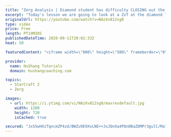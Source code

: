 ```yaml
---
title: "Zerg Analysis | Diamond student has difficulty CLOSING out the MATCH [Starcraft 2]"
excerpt: "Today's lesson we are going to look at a ZvT at the diamond level focusing on the Zerg Analysis. The zerg manages to get into a very strong position but has difficulty closing it out. Let's learn how we can approach this scenario better!  Zerg Analysis | Diamond student has difficulty CLOSING out the"
originalUrl: https://youtube.com/watch?v=NAzXv812sg0
type: video
price: Free
length: PT19M30S
publishedDateTime: 2020-09-11T20:02:33Z
heat: 50

featuredContent: "<iframe width=\"800\" height=\"500\" frameborder=\"0\" src=\"https://www.youtube.com/embed/NAzXv812sg0\" allow=\"accelerometer; autoplay; encrypted-media; gyroscope; picture-in-picture\" allowfullscreen></iframe>"

provider:
  name: HuShang Tutorials
  domain: hushangcoaching.com

topics:
  - StarCraft 2
  - Zerg

images:
  - url: https://i.ytimg.com/vi/NAzXv812sg0/maxresdefault.jpg
    width: 1280
    height: 720
    isCached: true

secured: "JxSSwHXzTqncmZP4zd/BWZu9E9XvLNE++JxJQnXa4PQn0BaZDMPr3gulC/Ma7jXKXSk3sJG3LP9L0Zm0QWNFJQU7XBiym1UBnDX9Ojb9B2RcuIGRyXAJKn1ij9wmMRKezS49AZ3iEb8bltXsr4w4r20d9nuhkRyxq7QPRhMfkCE6GPS0Gk6xx/G6VK6qBNCsKJWv+hkx4zLbfwcePSqQ7rJmo3/MyRg8Gldq9DRpxmVzQiYOVE48thWiOeXlH4oKuZOkfqxSvPwgScw4ec1PArWPlUjWlGyBT0U0PY8gkE6QlmUwe5JAgtzzAg3x3QsuKVFpjFWGrdLocdNx/Zy4VlGboW+piiVcUOLeHejCygPMtoqZ3pGD8tt3SwdTO9GO3qQu6Pd0V8gzNwZ/NcSJ2yEwWFkZH6mhoJS2MNgMvK8=;q1x01Txg3qujlxmtzTQrJA=="
---
```


